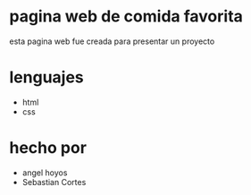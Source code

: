 # pagina web de comida favorita
esta pagina web fue creada para presentar un proyecto

# lenguajes
* html
* css

# hecho por 
* angel hoyos
* Sebastian Cortes